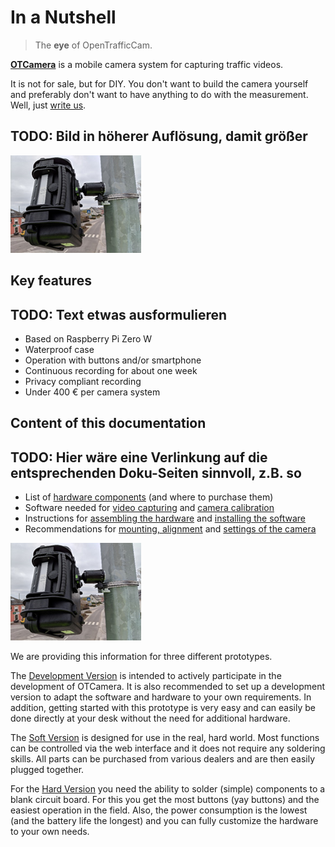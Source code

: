 # In a Nutshell

> The **eye** of OpenTrafficCam.

[**OTCamera**](https://github.com/OpenTrafficCam/OTCamera) is a mobile camera system for capturing traffic videos.

It is not for sale, but for DIY.
You don't want to build the camera yourself and preferably don't want to have anything to do with the measurement.
Well, just [write us](mailto:team@opentrafficcam.org).

## TODO: Bild in höherer Auflösung, damit größer

![OTCamera](OTCamera.png)

## Key features

## TODO: Text etwas ausformulieren

* Based on Raspberry Pi Zero W
* Waterproof case
* Operation with buttons and/or smartphone
* Continuous recording for about one week
* Privacy compliant recording
* Under 400 € per camera system

## Content of this documentation

## TODO: Hier wäre eine Verlinkung auf die entsprechenden Doku-Seiten sinnvoll, z.B. so

* List of [hardware components](https://opentrafficcam.org/OTCamera/Components/hardware/) (and where to purchase them)
* Software needed for [video capturing](https://opentrafficcam.org/OTCamera/Components/capture/) and [camera calibration](https://opentrafficcam.org/OTCamera/Howto/calibrate/)
* Instructions for [assembling the hardware](https://opentrafficcam.org/OTCamera/Howto/assemble/) and [installing the software](https://opentrafficcam.org/OTCamera/Howto/install/)
* Recommendations for [mounting, alignment](https://opentrafficcam.org/OTCamera/Howto/mount_camera/) and [settings of the camera](https://opentrafficcam.org/OTCamera/Howto/settings/)

![OTCamera](OTCamera.png)

We are providing this information for three different prototypes.

The [Development Version](install/development.md) is intended to actively participate in the development of OTCamera.
It is also recommended to set up a development version to adapt the software and hardware to your own requirements.
In addition, getting started with this prototype is very easy and can easily be done directly at your desk without the need for additional hardware.

The [Soft Version](install/soft.md) is designed for use in the real, hard world.
Most functions can be controlled via the web interface and it does not require any soldering skills.
All parts can be purchased from various dealers and are then easily plugged together.

For the [Hard Version](install/hard.md) you need the ability to solder (simple) components to a blank circuit board.
For this you get the most buttons (yay buttons) and the easiest operation in the field.
Also, the power consumption is the lowest (and the battery life the longest) and you can fully customize the hardware to your own needs.
